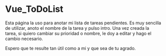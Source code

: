 # Vue_ToDoList

Esta página la uso para anotar mi lista de tareas pendientes. Es muy sencilla de utilizar, anoto el nombre de la tarea y pulso intro. Una vez creada la tarea, si quiero cambiar su prioridad o nombre, le doy a editar y hago el cambio necesario. 

Espero que te resulte tan útil como a mi y que sea de tu agrado.
